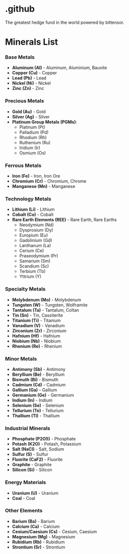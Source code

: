 # .github
The greatest hedge fund in the world powered by bittensor.

# Minerals List
### Base Metals
- **Aluminum (Al)** - Aluminum, Aluminium, Bauxite
- **Copper (Cu)** - Copper
- **Lead (Pb)** - Lead
- **Nickel (Ni)** - Nickel
- **Zinc (Zn)** - Zinc

### Precious Metals
- **Gold (Au)** - Gold
- **Silver (Ag)** - Silver
- **Platinum Group Metals (PGMs)**:
  - Platinum (Pt)
  - Palladium (Pd)
  - Rhodium (Rh)
  - Ruthenium (Ru)
  - Iridium (Ir)
  - Osmium (Os)

### Ferrous Metals
- **Iron (Fe)** - Iron, Iron Ore
- **Chromium (Cr)** - Chromium, Chrome
- **Manganese (Mn)** - Manganese

### Technology Metals
- **Lithium (Li)** - Lithium
- **Cobalt (Co)** - Cobalt
- **Rare Earth Elements (REE)** - Rare Earth, Rare Earths
  - Neodymium (Nd)
  - Dysprosium (Dy)
  - Europium (Eu)
  - Gadolinium (Gd)
  - Lanthanum (La)
  - Cerium (Ce)
  - Praseodymium (Pr)
  - Samarium (Sm)
  - Scandium (Sc)
  - Terbium (Tb)
  - Yttrium (Y)

### Specialty Metals
- **Molybdenum (Mo)** - Molybdenum
- **Tungsten (W)** - Tungsten, Wolframite
- **Tantalum (Ta)** - Tantalum, Coltan
- **Tin (Sn)** - Tin, Cassiterite
- **Titanium (Ti)** - Titanium
- **Vanadium (V)** - Vanadium
- **Zirconium (Zr)** - Zirconium
- **Hafnium (Hf)** - Hafnium
- **Niobium (Nb)** - Niobium
- **Rhenium (Re)** - Rhenium

### Minor Metals
- **Antimony (Sb)** - Antimony
- **Beryllium (Be)** - Beryllium
- **Bismuth (Bi)** - Bismuth
- **Cadmium (Cd)** - Cadmium
- **Gallium (Ga)** - Gallium
- **Germanium (Ge)** - Germanium
- **Indium (In)** - Indium
- **Selenium (Se)** - Selenium
- **Tellurium (Te)** - Tellurium
- **Thallium (Tl)** - Thallium

### Industrial Minerals
- **Phosphate (P2O5)** - Phosphate
- **Potash (K2O)** - Potash, Potassium
- **Salt (NaCl)** - Salt, Sodium
- **Sulfur (S)** - Sulfur
- **Fluorite (CaF2)** - Fluorite
- **Graphite** - Graphite
- **Silicon (Si)** - Silicon

### Energy Materials
- **Uranium (U)** - Uranium
- **Coal** - Coal

### Other Elements
- **Barium (Ba)** - Barium
- **Calcium (Ca)** - Calcium
- **Cesium/Caesium (Cs)** - Cesium, Caesium
- **Magnesium (Mg)** - Magnesium
- **Rubidium (Rb)** - Rubidium
- **Strontium (Sr)** - Strontium
